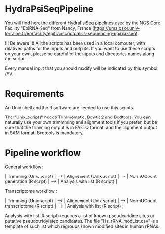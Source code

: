 # HydraPsiSeqPipeline
You will find here the different HydraPsiSeq pipelines used by the NGS Core Facility "EpiRNA-Seq" from Nancy, France (https://umsibslor.univ-lorraine.fr/en/facility/epitranscriptomics-sequencing-epirna-seq).

!!! Be aware !!! All the scripts has been used in a local computer, with relatives paths for the inputs and outputs. If you want to use these scripts on your own, please be careful of the inputs and directories names along the script.

Every manual input that you should modify will be indicated by this symbol: //!\\\

# Requirements

An Unix shell and the R software are needed to use this scripts.

The "Unix_scripts" needs Trimmomatic, Bowtie2 and Bedtools. You can naturally use your own trimmming and alignment tools if you prefer, but be sure that the trimming output is in FASTQ format, and the alignment output in SAM format. Bedtools is mandatory.

# Pipeline workflow

General workflow :

| Trimming (Unix script) |    -->      | Alignement (Unix script) |     -->     | NormUCount generation (R script) |    -->     | Analysis with list (R script) |
                                                                                                                                   
Transcriptome workflow :             

| Trimming (Unix script) |    -->      | Alignement (Unix script) |     -->    | NormUCount transcriptome (R script) |   -->     | Analysis with list (R script) |



Analysis with list (R script) requires a list of known pseudouridine sites or putative pseudouridylated candidates.
The file "Hs_rRNA_modList.csv" is a template of such list which regroups known modified sites in human rRNAs.



